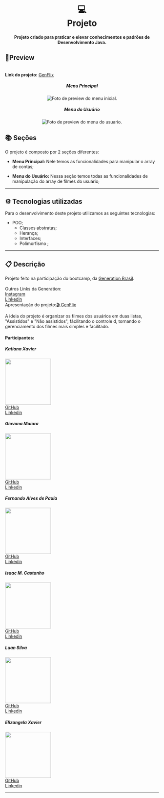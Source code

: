 <h1 align="center">
  💻<br>Projeto
</h1>
<h4 align="center">
  Projeto criado para praticar e elevar conhecimentos e padrões de Desenvolvimento Java.
</h4>


## 🔎Preview
<div align="center">
    <div align='left'>
        <br>
    <span><b>Link do projeto:</b></span> <a target="_blank" href='https://github.com/KatianaXavier/GenFlix'>GenFlix</a>
    </div>
<h5>Menu Principal</h5>
<img src="./assets/preview/preview-menuPrincipal.PNG" alt="Foto de preview do menu inicial."/>
<h5>Menu do Usuário</h5>
<img  src="./assets/preview/preview-menuUsuario.PNG" alt="Foto de preview do menu do usuario."/>
</div>









## 📚 Seções
O projeto é composto por 2 seções diferentes:

- **Menu Principal:** Nele temos as funcionalidades para manipular o array de contas;

- **Menu do Usuário:** Nessa seção temos todas as funcionalidades de manipulação do array de filmes do usuário;

  


---

## ⚙ Tecnologias utilizadas
Para o desenvolvimento deste projeto utilizamos as seguintes tecnologias:

- POO;
  - Classes abstratas;
  - Herança;
  - Interfaces;
  - Polimorfismo ;


---

## 📋 Descrição

<p align="">
    Projeto feito na participação do bootcamp, da <a href="https://brazil.generation.org/">Generation Brasil</a>.<br><br>
    Outros Links da Generation:<br>
    <a href="https://www.instagram.com/generationbrasil/">Instagram</a><br>
    <a href="https://www.linkedin.com/school/generationbrasil/?originalSubdomain=br">Linkedin</a><br>
Apresentação do projeto:<a href="https://www.canva.com/design/DAFbDX4tYWA/1WVLXPTtizdF3fxnMp257w/view#1">🎬 GenFlix</a>
 </p>
<p>A ideia do projeto é organizar os filmes dos usuários em duas listas, "Assistidos" e "Não assistidos", fácilitando o controle d, tornando o gerenciamento dos filmes mais simples e facilitado.</p><p>
    <h4>
     Participantes:   
</h4>
<div>
<h5>
    Katiana Xavier
</h5>
    <img width="150" src="./assets/participantes/Kati.jpeg"/><br>
    <a href="https://github.com/KatianaXavier">GitHub</a><br>
<a href="https://www.linkedin.com/in/katianaxavier/">Linkedin</a>
    </div>
<div>
<h5>
    Giovana Maiara
</h5>
    <img width="150" src="./assets/participantes/Giovana.jpeg"/><br>
    <a href="https://github.com/macgii">GitHub</a><br>
<a href="https://www.linkedin.com/in/giovana-maiara-concei%C3%A7%C3%A3o-de-oliveira-5a7124264/">Linkedin</a>
</div>
<div>
<h5>
    Fernando Alves de Paula
</h5>
    <img width="150" src="./assets/participantes/Fernando.jpeg"/><br>
    <a href="https://github.com/fewatts">GitHub</a><br>
<a href="https://www.linkedin.com/in/fernando-alves-85091716b/">Linkedin</a>
</div>
<div>
<h5>
    Isaac M. Castanho
</h5>
    <img width="150" src="./assets/participantes/Isaac.jpeg"/><br>
    <a href="https://github.com/Isaac-MCastanho">GitHub</a><br>
<a href="https://www.linkedin.com/in/isaacmcastanho/">Linkedin</a>
</div>
<div>
<h5>
    Luan Silva
</h5>
    <img width="150" src="./assets/participantes/Luan.jpeg"/><br>
    <a href="https://github.com/LuanSilva94">GitHub</a><br>
<a href="https://www.linkedin.com/in/luan-silva-6506a61a1/">Linkedin</a>
</div>
<div>
<h5>
    Elizangela Xavier
</h5>
    <img width="150" src="./assets/participantes/Eli.jpg"/><br>
    <a href="https://github.com/ElizangelaXavierS">GitHub</a><br>
<a href="https://www.linkedin.com/in/elizangelaxavier/">Linkedin</a>
</div>
</p>





---

